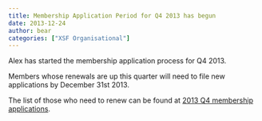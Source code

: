 ```yaml
---
title: Membership Application Period for Q4 2013 has begun
date: 2013-12-24
author: bear
categories: ["XSF Organisational"]
---
```


Alex has started the membership application process for Q4 2013.

Members whose renewals are up this quarter will need to file new applications by December 31st 2013.

The list of those who need to renew can be found at [2013 Q4 membership applications](http://wiki.xmpp.org/web/Membership_Applications_Q4_2013).
